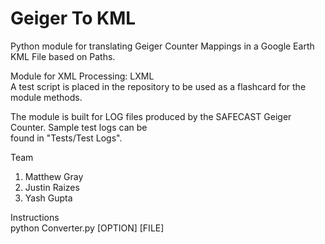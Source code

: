 # Geiger To KML

Python module for translating Geiger Counter Mappings in a Google Earth KML File based on Paths.  

Module for XML Processing: LXML    
A test script is placed in the repository to be used as a flashcard for the module methods.

The module is built for LOG files produced by the SAFECAST Geiger Counter. Sample test logs can be  
found in "Tests/Test Logs".  

Team  
1. Matthew Gray  
2. Justin Raizes  
3. Yash Gupta  
  
Instructions  
python Converter.py [OPTION] [FILE]
